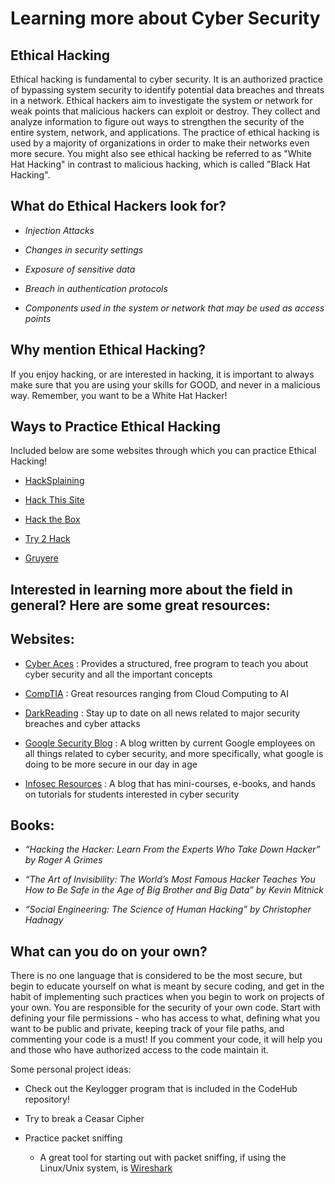 # Learning more about Cyber Security 

## Ethical Hacking 

Ethical hacking is fundamental to cyber security. It is an authorized practice of bypassing system security to identify potential data breaches and threats in a network. Ethical hackers aim to investigate the system or network for weak points that malicious hackers can exploit or destroy. They collect and analyze information to figure out ways to strengthen the security of the entire system, network, and applications. The practice of ethical hacking is used by a majority of organizations in order to make their networks even more secure. You might also see ethical hacking be referred to as "White Hat Hacking" in contrast to malicious hacking, which is called "Black Hat Hacking". 

## What do Ethical Hackers look for? 

* *Injection Attacks* 

* *Changes in security settings*

* *Exposure of sensitive data* 

* *Breach in authentication protocols* 

* *Components used in the system or network that may be used as access points* 

## Why mention Ethical Hacking? 

If you enjoy hacking, or are interested in hacking, it is important to always make sure that you are using your skills for GOOD, and never in a malicious way. Remember, you want to be a White Hat Hacker! 

## Ways to Practice Ethical Hacking 

Included below are some websites through which you can practice Ethical Hacking! 

* [HackSplaining](https://www.hacksplaining.com)

* [Hack This Site](https://www.hackthissite.org) 

* [Hack the Box](https://www.hackthebox.eu)

* [Try 2 Hack](http://www.try2hack.nl)

* [Gruyere](http://google-gruyere.appspot.com) 

## Interested in learning more about the field in general? Here are some great resources: 

## Websites: 

* [Cyber Aces](https://www.cyberaces.org) : Provides a structured, free program to teach you about cyber security and all the important concepts 

* [CompTIA](https://www.comptia.org/resources/coronavirus-(covid-19)-and-tech-for-it-pros#section5) : Great resources ranging from Cloud Computing to AI 

* [DarkReading](https://www.darkreading.com) : Stay up to date on all news related to major security breaches and cyber attacks 

* [Google Security Blog](https://security.googleblog.com) : A blog written by current Google employees on all things related to cyber security, and more specifically, what google is doing to be more secure in our day in age

* [Infosec Resources](https://resources.infosecinstitute.com) : A blog that has mini-courses, e-books, and hands on tutorials for students interested in cyber security 

## Books: 

* *“Hacking the Hacker: Learn From the Experts Who Take Down Hacker” by Roger A Grimes*

* *“The Art of Invisibility: The World’s Most Famous Hacker Teaches You How to Be Safe in the Age of Big Brother and Big Data” by Kevin Mitnick* 

* *“Social Engineering: The Science of Human Hacking” by Christopher Hadnagy* 

## What can you do on your own? 

There is no one language that is considered to be the most secure, but begin to educate yourself on what is meant by secure coding, and get in the habit of implementing such practices when you begin to work on projects of your own. You are responsible for the security of your own code. Start with defining your file permissions - who has access to what, defining what you want to be public and private, keeping track of your file paths, and commenting your code is a must! If you comment your code, it will help you and those who have authorized access to the code maintain it. 

Some personal project ideas: 

* Check out the Keylogger program that is included in the CodeHub repository!

* Try to break a Ceasar Cipher 

* Practice packet sniffing 
  * A great tool for starting out with packet sniffing, if using the Linux/Unix system, is [Wireshark](https://www.wireshark.org) 










